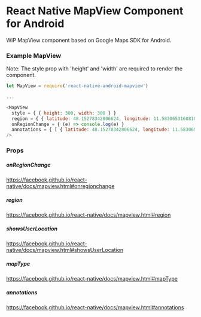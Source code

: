 # React Native MapView Component for Android

WiP MapView component based on Google Maps SDK for Android.

### Example MapView

Note: The style prop with 'height' and 'width' are required to render the component.

``` js
let MapView = require('react-native-android-mapview')

...

<MapView
  style = { { height: 300, width: 300 } }
  region = { { latitude: 48.15278342806624, longitude: 11.583065316081047, zoom: 10.0 } }
  onRegionChange = { (e) => console.log(e) }
  annotations = { [ { latitude: 48.15278342806624, longitude: 11.583065316081047, id: 'the1st', title: '1st Marker' } ] }
/>
```

### Props

##### onRegionChange

https://facebook.github.io/react-native/docs/mapview.html#onregionchange

##### region

https://facebook.github.io/react-native/docs/mapview.html#region

##### showsUserLocation

https://facebook.github.io/react-native/docs/mapview.html#showsUserLocation

##### mapType

https://facebook.github.io/react-native/docs/mapview.html#mapType

##### annotations

https://facebook.github.io/react-native/docs/mapview.html#annotations

